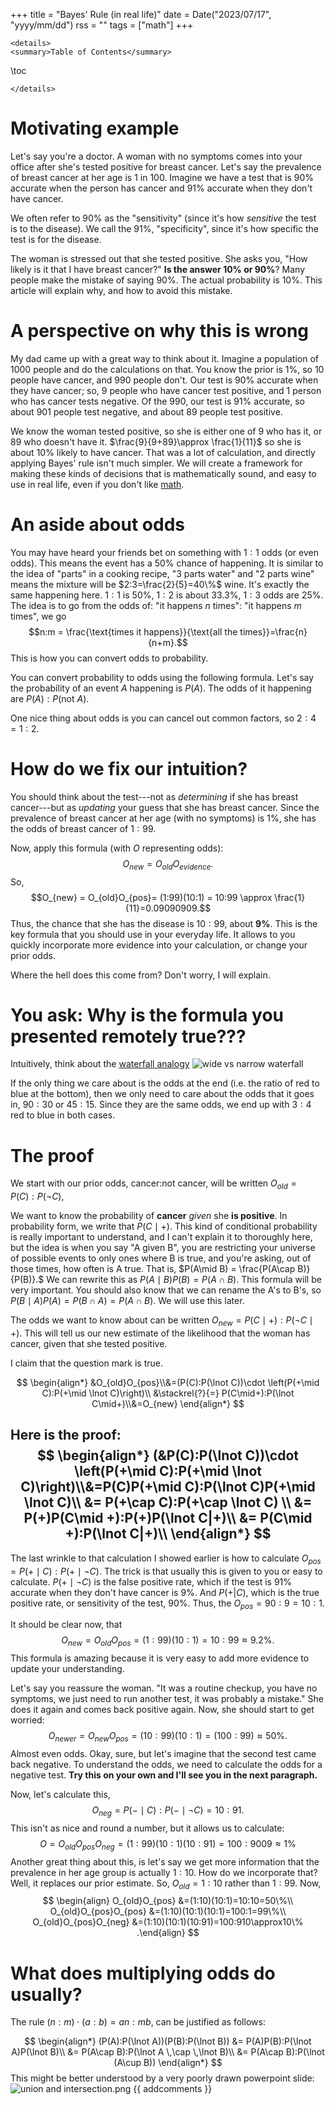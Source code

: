 +++
title = "Bayes' Rule (in real life)"
date = Date("2023/07/17", "yyyy/mm/dd")
rss = ""
tags = ["math"]
+++
~~~
<details>
<summary>Table of Contents</summary>
~~~
\toc
~~~
</details>
~~~

# Motivating example

Let's say you're a doctor. A woman with no symptoms comes into your office after she's tested positive for breast cancer. Let's say the prevalence of breast cancer at her age is $1$ in $100$. Imagine we have a test that is $90\%$ accurate when the person has cancer and $91\%$ accurate when they don't have cancer.

We often refer to $90\%$ as the "sensitivity" (since it's how *sensitive* the test is to the disease). We call the $91\%$, "specificity", since it's how specific the test is for the disease.

The woman is stressed out that she tested positive. She asks you, "How likely is it that I have breast cancer?" **Is the answer 10% or 90%**? Many people make the mistake of saying $90\%$. The actual probability is $10\%$. This article will explain why, and how to avoid this mistake.

# A perspective on why this is wrong

My dad came up with a great way to think about it. Imagine a population of 1000 people and do the calculations on that. You know the prior is $1\%$, so $10$ people have cancer, and $990$ people don't. Our test is $90\%$ accurate when they have cancer; so, $9$ people who have cancer test positive, and $1$ person who has cancer tests negative. Of the $990$, our test is $91\%$ accurate, so about $901$ people test negative, and about $89$ people test positive.

We know the woman tested positive, so she is either one of $9$ who has it, or $89$ who doesn't have it. $\frac{9}{9+89}\approx \frac{1}{11}$ so she is about $10\%$ likely to have cancer. That was a lot of calculation, and directly applying Bayes' rule isn't much simpler. We will create a framework for making these kinds of decisions that is mathematically sound, and easy to use in real life, even if you don't like [math](/2021/07/11/math).

# An aside about odds

You may have heard your friends bet on something with $1:1$ odds (or even odds). This means the event has a $50\%$ chance of happening. It is similar to the idea of "parts" in a cooking recipe, "3 parts water" and "2 parts wine" means the mixture will be $2:3=\frac{2}{5}=40\%$ wine. It's exactly the same happening here. $1:1$ is $50\%$, $1:2$ is about $33.3\%$, $1:3$ odds are $25\%$. The idea is to go from the odds of: "it happens $n$ times": "it happens $m$ times", we go $$n:m = \frac{\text{times it happens}}{\text{all the times}}=\frac{n}{n+m}.$$
This is how you can convert odds to probability.

You can convert probability to odds using the following formula. Let's say the probability of an event $A$ happening is $P(A)$. The odds of it happening are $P(A):P(\text{not } A).$

One nice thing about odds is you can cancel out common factors, so $2:4=1:2.$

# How do we fix our intuition?

You should think about the test---not as *determining* if she has breast cancer---but as *updating* your guess that she has breast cancer. Since the prevalence of breast cancer at her age (with no symptoms) is $1\%,$ she has the odds of breast cancer of $1:99$.

Now, apply this formula (with $O$ representing odds): $$O_{new} = O_{old}O_{evidence}.$$
So, $$O_{new} = O_{old}O_{pos}= (1:99)(10:1) = 10:99 \approx \frac{1}{11}=0.09090909.$$ Thus, the chance that she has the disease is $10:99,$ about $\textbf{9\%}$. This is the key formula that you should use in your everyday life. It allows to you quickly incorporate more evidence into your calculation, or change your prior odds.

Where the hell does this come from? Don't worry, I will explain.

# You ask: Why is the formula you presented remotely true???

Intuitively, think about the [waterfall analogy](https://arbital.com/p/bayes_rule/?l=693)
![wide vs narrow waterfall](https://i.imgur.com/6FOndjc.png?0)

If the only thing we care about is the odds at the end (i.e. the ratio of red to blue at the bottom), then we only need to care about the odds that it goes in, $90:30$ or $45:15.$ Since they are the same odds, we end up with $3:4$ red to blue in both cases.

# The proof

We start with our prior odds, cancer:not cancer, will be written $O_{old}=P(C):P(\lnot C),$ 

We want to know the probability of **cancer** *given* she **is positive**. In probability form, we write that $P(C\mid +).$ This kind of conditional probability is really important to understand, and I can't explain it to thoroughly here, but the idea is when you say "A given B", you are restricting your universe of possible events to only ones where B is true, and you're asking, out of those times, how often is A true. That is, $P(A\mid B) = \frac{P(A\cap B)}{P(B)}.$ We can rewrite this as $P(A\mid B)P(B) = P(A\cap B)$. This formula will be very important. You should also know that we can rename the A's to B's, so $P(B\mid A)P(A) = P(B\cap A)=P(A \cap B)$. We will use this later.

The odds we want to know about can be written $O_{new} = P(C\mid +):P(\lnot C\mid +)$. This will tell us our new estimate of the likelihood that the woman has cancer, given that she tested positive.

I claim that the question mark is true. 

$$
\begin{align*}
&O_{old}O_{pos}\\&=(P(C):P(\lnot C))\cdot \left(P(+\mid C):P(+\mid \lnot C)\right)\\ &\stackrel{?}{=} P(C\mid+):P(\lnot C\mid+)\\&=O_{new}
\end{align*}
$$

Here is the proof:
$$
\begin{align*}
(&P(C):P(\lnot C))\cdot \left(P(+\mid C):P(+\mid \lnot C)\right)\\&=P(C)P(+\mid C):P(\lnot C)P(+\mid \lnot C)\\
&= P(+\cap C):P(+\cap \lnot C) \\
&= P(+)P(C\mid +):P(+)P(\lnot C|+)\\
&= P(C\mid +):P(\lnot C|+)\\
\end{align*}
$$
---

The last wrinkle to that calculation I showed earlier is how to calculate $O_{pos}=P(+\mid C):P(+\mid \lnot C).$ The trick is that usually this is given to you or easy to calculate. $P(+\mid \lnot C)$ is the false positive rate, which if the test is $91\%$ accurate when they don't have cancer is $9\%$. And $P(+|C)$, which is the true positive rate, or sensitivity of the test, $90\%$. Thus, the $O_{pos}=90:9=10:1.$

It should be clear now, that $$O_{new} = O_{old}O_{pos}= (1:99)(10:1) = 10:99 \approx 9.2\%.$$
This formula is amazing because it is very easy to add more evidence to update your understanding.

Let's say you reassure the woman. "It was a routine checkup, you have no symptoms, we just need to run another test, it was probably a mistake." She does it again and comes back positive again. Now, she should start to get worried: $$O_{newer}=O_{new}O_{pos}=(10:99)(10:1)=(100:99)\approx 50\%.$$
Almost even odds. Okay, sure, but let's imagine that the second test came back negative. To understand the odds, we need to calculate the odds for a negative test. **Try this on your own and I'll see you in the next paragraph.**

Now, let's calculate this, $$O_{neg}=P(-\mid C):P(-\mid \lnot C)=10:91.$$
This isn't as nice and round a  number, but it allows us to calculate:
$$O = O_{old}O_{pos}O_{neg}=(1:99)(10:1)(10:91)=100:9009 \approx 1\%$$
Another great thing about this, is let's say we get more information that the prevalence in her age group is actually $1:10$. How do we incorporate that? Well, it replaces our prior estimate. So, $O_{old} = 1:10$ rather than $1:99$. Now,
$$
\begin{align}
O_{old}O_{pos} &=(1:10)(10:1)=10:10=50\%\\
O_{old}O_{pos}O_{pos} &=(1:10)(10:1)(10:1)=100:1=99\%\\
O_{old}O_{pos}O_{neg} &=(1:10)(10:1)(10:91)=100:910\approx10\%
.\end{align}
$$


# What does multiplying odds do usually?

The rule $(n:m) \cdot (a:b) = an:mb,$ can be justified as follows:

$$
\begin{align*}
(P(A):P(\lnot A))(P(B):P(\lnot B)) &= P(A)P(B):P(\lnot A)P(\lnot B)\\
&= P(A\cap B):P(\lnot A \,\cap \,\lnot B)\\
&= P(A\cap B):P(\lnot (A\cup B))
\end{align*}
$$
This might be better understood by a very poorly drawn powerpoint slide: ![union and intersection.png](/2021/07/11/union-and-intersection.png)
{{ addcomments }}
